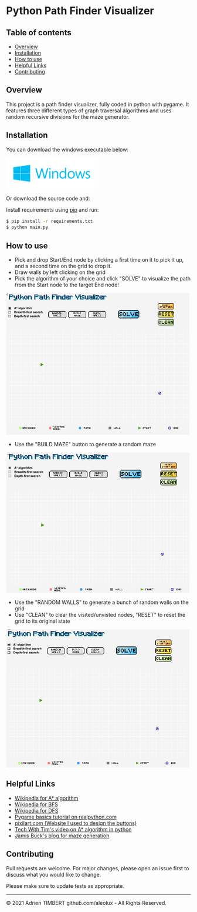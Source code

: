 # Python Path Finder Visualizer

## Table of contents 
 * [Overview](#Overview)
 * [Installation](#Installation)
 * [How to use](#How-to-use)
 * [Helpful Links](#Helpful-Links)
 * [Contributing](#Contributing)
 
## Overview
This project is a path finder visualizer, fully coded in python with pygame. It features three different types of graph traversal algorithms and uses random recursive divisions for the maze generator.

## Installation
You can download the windows executable below:
<p align="left">
 <a href="https://github.com/aleolux/pythonPathFinderVisualizer/raw/main/exec/pythonPathFinderVisualizer.exe" target="_blank">
  <img src="docs/windows.png" width="250" alt="Download for Windows">
 </a>
<p>
Or download the source code and:

Install requirements using [pip](https://pip.pypa.io/en/stable/) and run:
```bash
$ pip install -r requirements.txt
$ python main.py
```

## How to use
 
- Pick and drop Start/End node by clicking a first time on it to pick it up, and a second time on the grid to drop it.
- Draw walls by left clicking on the grid
- Pick the algorithm of your choice and click "SOLVE" to visualize the path from the Start node to the target End node! 
 
<p align="left">
 <img src="docs/1.gif" width="500" alt="demo 1 of path finder">
<p>
 
 
 
 
 - Use the "BUILD MAZE" button to generate a random maze
 
<p align="left">
 <img src="docs/2.gif" width="500" alt="demo 2 of path finder">
<p>
 
 
 
 
- Use the "RANDOM WALLS" to generate a bunch of random walls on the grid
- Use "CLEAN" to clear the visited/unvisted nodes, "RESET" to reset the grid to its original state
  
<p align="left">
 <img src="docs/3.gif" width="500" alt="demo 3 of path finder">
<p>
 
 

 
## Helpful Links
* [Wikipedia for A* algorithm](https://en.wikipedia.org/wiki/A*_search_algorithm)
* [Wikipedia for BFS](https://en.wikipedia.org/wiki/Breadth-first_search)
* [Wikipedia for DFS](https://en.wikipedia.org/wiki/Depth-first_search#:~:text=Depth%2Dfirst%20search%20(DFS),along%20each%20branch%20before%20backtracking)
* [Pygame basics tutorial on realpython.com](https://realpython.com/pygame-a-primer/)
* [pixilart.com (Website I used to design the buttons)](https://www.pixilart.com/)
* [Tech With Tim's video on A* algorithm in python](https://www.youtube.com/watch?v=JtiK0DOeI4A)
* [Jamis Buck's blog for maze generation](http://weblog.jamisbuck.org/2011/1/12/maze-generation-recursive-division-algorithm.html)

## Contributing
Pull requests are welcome. For major changes, please open an issue first to discuss what you would like to change.

Please make sure to update tests as appropriate.
 
- - -
© 2021 Adrien TIMBERT github.com/aleolux - All Rights Reserved.
